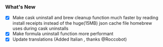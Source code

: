 ### What's New

- [x] Make cask uninstall and brew cleanup function much faster by reading install receipts instead of the huge(15MB) json cache file homebrew uses during cask uninstalls
- [x] Make formula uninstall function more performant
- [x] Update translations (Added Italian , thanks @Roccobot)
